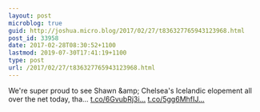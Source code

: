 ```yaml
---
layout: post
microblog: true
guid: http://joshua.micro.blog/2017/02/27/t836327765943123968.html
post_id: 33958
date: 2017-02-28T08:30:52+1100
lastmod: 2019-07-30T17:41:19+1100
type: post
url: /2017/02/27/t836327765943123968.html
---
```

We're super proud to see Shawn &amp;amp; Chelsea's Icelandic elopement all over the net today, tha… [t.co/6GvubRj3i...](https://t.co/6GvubRj3iY) [t.co/5gg6MhfIJ...](https://t.co/5gg6MhfIJX)
